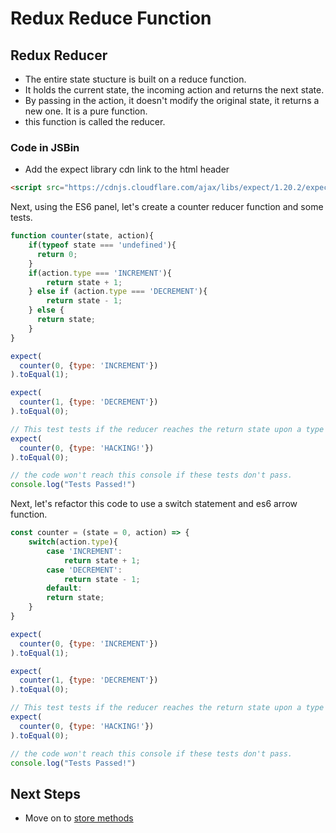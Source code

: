 # Redux Reduce Function

## Redux Reducer
- The entire state stucture is built on a reduce function. 
- It holds the current state, the incoming action and returns the next state. 
- By passing in the action, it doesn't modify the original state, it returns a new one. It is a pure function. 
- this function is called the reducer. 

### Code in JSBin
- Add the expect library cdn link to the html header
```html
<script src="https://cdnjs.cloudflare.com/ajax/libs/expect/1.20.2/expect.js"></script>
```

Next, using the ES6 panel, let's create a counter reducer function and some tests. 
```javascript
function counter(state, action){
    if(typeof state === 'undefined'){
      return 0;
    }
    if(action.type === 'INCREMENT'){
        return state + 1;
    } else if (action.type === 'DECREMENT'){
        return state - 1;
    } else {
      return state;
    }
}

expect(
  counter(0, {type: 'INCREMENT'})
).toEqual(1);

expect(
  counter(1, {type: 'DECREMENT'})
).toEqual(0);

// This test tests if the reducer reaches the return state upon a type that isn't described in the reducer. 
expect(
  counter(0, {type: 'HACKING!'})
).toEqual(0);

// the code won't reach this console if these tests don't pass. 
console.log("Tests Passed!")

```

Next, let's refactor this code to use a switch statement and es6 arrow function. 
```javascript
const counter = (state = 0, action) => {
    switch(action.type){
        case 'INCREMENT':
            return state + 1;
        case 'DECREMENT':
            return state - 1;
        default:
        return state;
    }
}

expect(
  counter(0, {type: 'INCREMENT'})
).toEqual(1);

expect(
  counter(1, {type: 'DECREMENT'})
).toEqual(0);

// This test tests if the reducer reaches the return state upon a type that isn't described in the reducer. 
expect(
  counter(0, {type: 'HACKING!'})
).toEqual(0);

// the code won't reach this console if these tests don't pass. 
console.log("Tests Passed!")
```

## Next Steps
- Move on to [store methods](./03-store-methods.md)